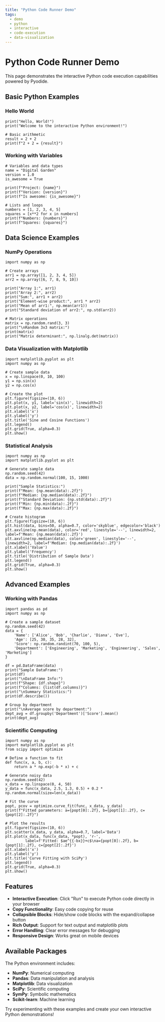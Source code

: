 ```yaml
---
title: "Python Code Runner Demo"
tags:
  - demo
  - python
  - interactive
  - code-execution
  - data-visualization
---
```


# Python Code Runner Demo

This page demonstrates the interactive Python code execution capabilities powered by Pyodide.

## Basic Python Examples

### Hello World

```python-r
print("Hello, World!")
print("Welcome to the interactive Python environment!")

# Basic arithmetic
result = 2 + 2
print(f"2 + 2 = {result}")
```

### Working with Variables

```python-r
# Variables and data types
name = "Digital Garden"
version = 1.0
is_awesome = True

print(f"Project: {name}")
print(f"Version: {version}")
print(f"Is awesome: {is_awesome}")

# Lists and loops
numbers = [1, 2, 3, 4, 5]
squares = [x**2 for x in numbers]
print(f"Numbers: {numbers}")
print(f"Squares: {squares}")
```

## Data Science Examples

### NumPy Operations

```python-r
import numpy as np

# Create arrays
arr1 = np.array([1, 2, 3, 4, 5])
arr2 = np.array([6, 7, 8, 9, 10])

print("Array 1:", arr1)
print("Array 2:", arr2)
print("Sum:", arr1 + arr2)
print("Element-wise product:", arr1 * arr2)
print("Mean of arr1:", np.mean(arr1))
print("Standard deviation of arr2:", np.std(arr2))

# Matrix operations
matrix = np.random.rand(3, 3)
print("\nRandom 3x3 matrix:")
print(matrix)
print("Matrix determinant:", np.linalg.det(matrix))
```

### Data Visualization with Matplotlib

```python-r
import matplotlib.pyplot as plt
import numpy as np

# Create sample data
x = np.linspace(0, 10, 100)
y1 = np.sin(x)
y2 = np.cos(x)

# Create the plot
plt.figure(figsize=(10, 6))
plt.plot(x, y1, label='sin(x)', linewidth=2)
plt.plot(x, y2, label='cos(x)', linewidth=2)
plt.xlabel('x')
plt.ylabel('y')
plt.title('Sine and Cosine Functions')
plt.legend()
plt.grid(True, alpha=0.3)
plt.show()
```

### Statistical Analysis

```python-r
import numpy as np
import matplotlib.pyplot as plt

# Generate sample data
np.random.seed(42)
data = np.random.normal(100, 15, 1000)

print("Sample Statistics:")
print(f"Mean: {np.mean(data):.2f}")
print(f"Median: {np.median(data):.2f}")
print(f"Standard Deviation: {np.std(data):.2f}")
print(f"Min: {np.min(data):.2f}")
print(f"Max: {np.max(data):.2f}")

# Create histogram
plt.figure(figsize=(10, 6))
plt.hist(data, bins=50, alpha=0.7, color='skyblue', edgecolor='black')
plt.axvline(np.mean(data), color='red', linestyle='--', linewidth=2, label=f'Mean: {np.mean(data):.2f}')
plt.axvline(np.median(data), color='green', linestyle='--', linewidth=2, label=f'Median: {np.median(data):.2f}')
plt.xlabel('Value')
plt.ylabel('Frequency')
plt.title('Distribution of Sample Data')
plt.legend()
plt.grid(True, alpha=0.3)
plt.show()
```

## Advanced Examples

### Working with Pandas

```python-r
import pandas as pd
import numpy as np

# Create a sample dataset
np.random.seed(42)
data = {
    'Name': ['Alice', 'Bob', 'Charlie', 'Diana', 'Eve'],
    'Age': [25, 30, 35, 28, 32],
    'Score': np.random.randint(70, 100, 5),
    'Department': ['Engineering', 'Marketing', 'Engineering', 'Sales', 'Marketing']
}

df = pd.DataFrame(data)
print("Sample DataFrame:")
print(df)
print("\nDataFrame Info:")
print(f"Shape: {df.shape}")
print(f"Columns: {list(df.columns)}")
print("\nSummary Statistics:")
print(df.describe())

# Group by department
print("\nAverage score by department:")
dept_avg = df.groupby('Department')['Score'].mean()
print(dept_avg)
```

### Scientific Computing

```python-r
import numpy as np
import matplotlib.pyplot as plt
from scipy import optimize

# Define a function to fit
def func(x, a, b, c):
    return a * np.exp(-b * x) + c

# Generate noisy data
np.random.seed(42)
x_data = np.linspace(0, 4, 50)
y_data = func(x_data, 2.5, 1.3, 0.5) + 0.2 * np.random.normal(size=len(x_data))

# Fit the curve
popt, pcov = optimize.curve_fit(func, x_data, y_data)
print(f"Fitted parameters: a={popt[0]:.2f}, b={popt[1]:.2f}, c={popt[2]:.2f}")

# Plot the results
plt.figure(figsize=(10, 6))
plt.scatter(x_data, y_data, alpha=0.7, label='Data')
plt.plot(x_data, func(x_data, *popt), 'r-', 
         label=f'Fitted: $ae^{{-bx}}+c$\na={popt[0]:.2f}, b={popt[1]:.2f}, c={popt[2]:.2f}')
plt.xlabel('x')
plt.ylabel('y')
plt.title('Curve Fitting with SciPy')
plt.legend()
plt.grid(True, alpha=0.3)
plt.show()
```

## Features

- **Interactive Execution**: Click "Run" to execute Python code directly in your browser
- **Copy Functionality**: Easy code copying for reuse
- **Collapsible Blocks**: Hide/show code blocks with the expand/collapse button
- **Rich Output**: Support for text output and matplotlib plots
- **Error Handling**: Clear error messages for debugging
- **Responsive Design**: Works great on mobile devices

## Available Packages

The Python environment includes:
- **NumPy**: Numerical computing
- **Pandas**: Data manipulation and analysis
- **Matplotlib**: Data visualization
- **SciPy**: Scientific computing
- **SymPy**: Symbolic mathematics
- **Scikit-learn**: Machine learning

Try experimenting with these examples and create your own interactive Python demonstrations!